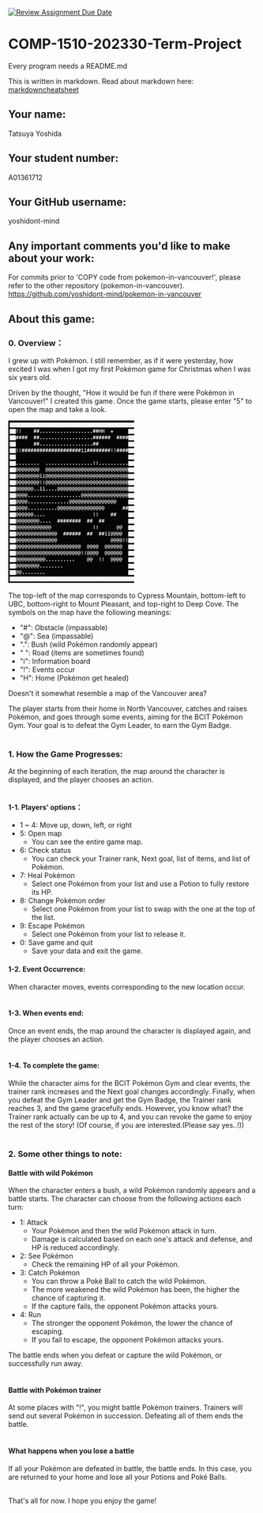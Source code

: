 [![Review Assignment Due Date](https://classroom.github.com/assets/deadline-readme-button-24ddc0f5d75046c5622901739e7c5dd533143b0c8e959d652212380cedb1ea36.svg)](https://classroom.github.com/a/ECKgeadS)
# COMP-1510-202330-Term-Project

Every program needs a README.md

This is written in markdown. Read about markdown here: [markdowncheatsheet](https://www.markdownguide.org/cheat-sheet/)

## Your name:

Tatsuya Yoshida

## Your student number:

A01361712

## Your GitHub username:

yoshidont-mind

## Any important comments you'd like to make about your work:

For commits prior to 'COPY code from pokemon-in-vancouver!', please refer to the other repository (pokemon-in-vancouver).
https://github.com/yoshidont-mind/pokemon-in-vancouver

## About this game:

### __0. Overview：__
I grew up with Pokémon. I still remember, as if it were yesterday,
how excited I was when I got my first Pokémon game for Christmas when I was six years old.

Driven by the thought, "How it would be fun if there were Pokémon in Vancouver!" I created this game. Once the game 
starts, please enter "5" to open the map and take a look.

![map_in_this_game](images/map_in_this_game.png)

The top-left of the map corresponds to Cypress Mountain, bottom-left to UBC, bottom-right to Mount Pleasant, and 
top-right to Deep Cove. The symbols on the map have the following meanings:
- "#": Obstacle (impassable)
- "@": Sea (impassable)
- ".": Bush (wild Pokémon randomly appear)
- " ": Road (items are sometimes found)
- "i": Information board
- "!": Events occur
- "H": Home (Pokémon get healed)

Doesn't it somewhat resemble a map of the Vancouver area?

The player starts from their home in North Vancouver, catches and raises Pokémon, and goes through some events, 
aiming for the BCIT Pokémon Gym. Your goal is to defeat the Gym Leader, to earn the Gym Badge. <br> <br> 

### __1. How the Game Progresses:__
At the beginning of each iteration, the map around the character is displayed, and the player chooses an action. <br> <br>  

#### __1-1. Players' options：__
- 1 ~ 4: Move up, down, left, or right
- 5: Open map 
  - You can see the entire game map.
- 6: Check status 
  - You can check your Trainer rank, Next goal, list of items, and list of Pokémon.
- 7: Heal Pokémon 
  - Select one Pokémon from your list and use a Potion to fully restore its HP.
- 8: Change Pokémon order 
  - Select one Pokémon from your list to swap with the one at the top of the list.
- 9: Escape Pokémon 
  - Select one Pokémon from your list to release it.
- 0: Save game and quit 
  - Save your data and exit the game.

#### __1-2. Event Occurrence:__
When character moves, events corresponding to the new location occur. <br> <br> 
#### __1-3. When events end:__
Once an event ends, the map around the character is displayed again, and the player chooses an action. <br> <br> 
#### __1-4. To complete the game:__
While the character aims for the BCIT Pokémon Gym and clear events, the trainer rank increases and the Next goal 
changes accordingly. Finally, when you defeat the Gym Leader and get the Gym Badge, the Trainer rank reaches 3, 
and the game gracefully ends.
However, you know what? the Trainer rank actually can be up to 4, and you can revoke the game to enjoy the rest of the 
story!
(Of course, if you are interested.(Please say yes..!)) <br> <br> 

### __2. Some other things to note:__
#### __Battle with wild Pokémon__
When the character enters a bush, a wild Pokémon randomly appears and a battle starts. The character can choose from 
the following actions each turn:
- 1: Attack 
  - Your Pokémon and then the wild Pokémon attack in turn. 
  - Damage is calculated based on each one's attack and defense, and HP is reduced accordingly.
- 2: See Pokémon 
  - Check the remaining HP of all your Pokémon.
- 3: Catch Pokémon 
  - You can throw a Poké Ball to catch the wild Pokémon.
  - The more weakened the wild Pokémon has been, the higher the chance of capturing it.
  - If the capture fails, the opponent Pokémon attacks yours.
- 4: Run 
  - The stronger the opponent Pokémon, the lower the chance of escaping. 
  - If you fail to escape, the opponent Pokémon attacks yours.  <br> 
  
The battle ends when you defeat or capture the wild Pokémon, or successfully run away. <br>  <br> 

#### __Battle with Pokémon trainer__
At some places with "!", you might battle Pokémon trainers. Trainers will send out several Pokémon in 
succession. Defeating all of them ends the battle. <br> <br> 

#### __What happens when you lose a battle__
If all your Pokémon are defeated in battle, the battle ends. In this case, you are returned to your home and lose 
all your Potions and Poké Balls. <br> <br> 

That's all for now. I hope you enjoy the game!
























